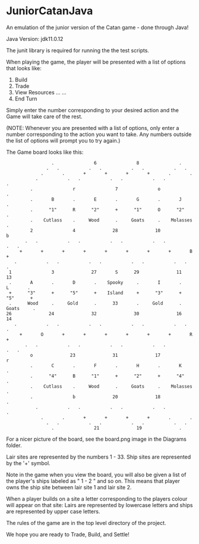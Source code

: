 # JuniorCatanJava
An emulation of the junior version of the Catan game - done through Java!

Java Version: jdk11.0.12

The junit library is required for running the the test scripts.

When playing the game, the player will be presented with a list of options that looks like:

1.  Build
2.  Trade
3.  View Resources
...
...
6.  End Turn

Simply enter the number corresponding to your desired action and the Game will take care of the rest.

(NOTE: Whenever you are presented with a list of options, only enter a number corresponding to the action you
want to take. Any numbers outside the list of options will prompt you to try again.)

The Game board looks like this:

	                 .               6               8               .
	               .   .           .   .           .   .           .   .
	             .       .       +       +       +       +       .       .
	           .           .   .           .   .           .   .           .
	         .               r               7               o               .
	         .       B       .       E       .       G       .       J       .
	         .      "1"      R      "2"      +      "1"      O      "2"      .
	         .    Cutlass    .     Wood      .     Goats     .    Molasses   .
	         2               4              28              10               b
	       .   .           .   .           .   .           .   .           .   .
	     +       +       +       +       +       +       +       +       B       +
	   .           .   .           .   .           .   .           .   .           .
	 1               3              27       S      29              11              13
	 .       A       .       D       .    Spooky     .       I       .       L       .
	 +      "3"      +      "5"      +    Island     +      "3"      +      "5"      +
	 .      Wood     .     Gold      .      33       .     Gold      .     Goats     .
	26              24              32              30              16              14
	   .           .   .           .   .           .   .           .   .           .
	     +       O       +       +       +       +       +       +       R       +
	       .   .           .   .           .   .           .   .           .   .
	         o              23              31              17               r
	         .       C       .       F       .       H       .       K       .
	         .      "4"      B      "1"      +      "2"      +      "4"      .
	         .    Cutlass    .     Wood      .     Goats     .    Molasses   .
	         .               b              20              18               .
	           .           .   .           .   .           .   .           .
	             .       .       +       +       +       +       .       .
	               .   .           .   .           .   .           .   .
	                 .               21              19              .
                   
		   
For a nicer picture of the board, see the board.png image in the Diagrams folder.


Lair sites are represented by the numbers 1 - 33.
Ship sites are represented by the '+' symbol. 

Note in the game when you view the board, you will also be given a list of
the player's ships labeled as " 1 - 2 " and so on. This means that player owns the ship site between lair 
site 1 and lair site 2.

When a player builds on a site a letter corresponding to the players colour will appear on that site:
Lairs are represented by lowercase letters and ships are represented by upper case letters.

The rules of the game are in the top level directory of the project.

We hope you are ready to Trade, Build, and Settle!
